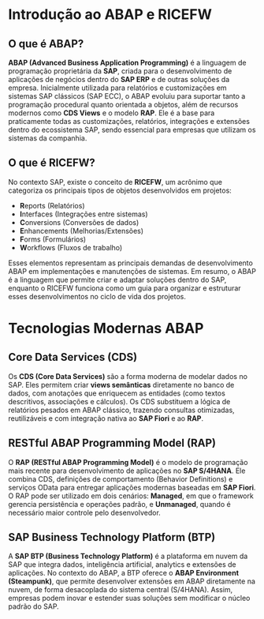 # Introdução ao ABAP e RICEFW

## O que é ABAP?

**ABAP (Advanced Business Application Programming)** é a linguagem de programação proprietária da **SAP**, criada para o desenvolvimento de aplicações de negócios dentro do **SAP ERP** e de outras soluções da empresa. Inicialmente utilizada para relatórios e customizações em sistemas SAP clássicos (SAP ECC), o ABAP evoluiu para suportar tanto a programação procedural quanto orientada a objetos, além de recursos modernos como **CDS Views** e o modelo **RAP**. Ele é a base para praticamente todas as customizações, relatórios, integrações e extensões dentro do ecossistema SAP, sendo essencial para empresas que utilizam os sistemas da companhia.

## O que é RICEFW?

No contexto SAP, existe o conceito de **RICEFW**, um acrônimo que categoriza os principais tipos de objetos desenvolvidos em projetos:

* **R**eports (Relatórios)
* **I**nterfaces (Integrações entre sistemas)
* **C**onversions (Conversões de dados)
* **E**nhancements (Melhorias/Extensões)
* **F**orms (Formulários)
* **W**orkflows (Fluxos de trabalho)

Esses elementos representam as principais demandas de desenvolvimento ABAP em implementações e manutenções de sistemas. Em resumo, o ABAP é a linguagem que permite criar e adaptar soluções dentro do SAP, enquanto o RICEFW funciona como um guia para organizar e estruturar esses desenvolvimentos no ciclo de vida dos projetos.

# Tecnologias Modernas ABAP

## Core Data Services (CDS)

Os **CDS (Core Data Services)** são a forma moderna de modelar dados no SAP. Eles permitem criar **views semânticas** diretamente no banco de dados, com anotações que enriquecem as entidades (como textos descritivos, associações e cálculos). Os CDS substituem a lógica de relatórios pesados em ABAP clássico, trazendo consultas otimizadas, reutilizáveis e com integração nativa ao **SAP Fiori** e ao **RAP**.

## RESTful ABAP Programming Model (RAP)

O **RAP (RESTful ABAP Programming Model)** é o modelo de programação mais recente para desenvolvimento de aplicações no **SAP S/4HANA**. Ele combina CDS, definições de comportamento (Behavior Definitions) e serviços OData para entregar aplicações modernas baseadas em **SAP Fiori**. O RAP pode ser utilizado em dois cenários: **Managed**, em que o framework gerencia persistência e operações padrão, e **Unmanaged**, quando é necessário maior controle pelo desenvolvedor.

## SAP Business Technology Platform (BTP)

A **SAP BTP (Business Technology Platform)** é a plataforma em nuvem da SAP que integra dados, inteligência artificial, analytics e extensões de aplicações. No contexto do ABAP, a BTP oferece o **ABAP Environment (Steampunk)**, que permite desenvolver extensões em ABAP diretamente na nuvem, de forma desacoplada do sistema central (S/4HANA). Assim, empresas podem inovar e estender suas soluções sem modificar o núcleo padrão do SAP.
